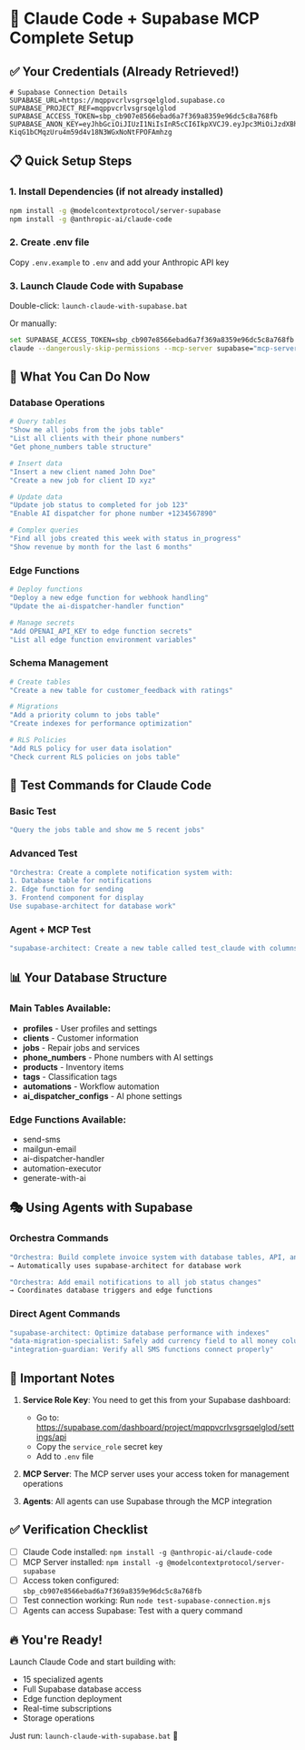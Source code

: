 # 🚀 Claude Code + Supabase MCP Complete Setup

## ✅ Your Credentials (Already Retrieved!)

```env
# Supabase Connection Details
SUPABASE_URL=https://mqppvcrlvsgrsqelglod.supabase.co
SUPABASE_PROJECT_REF=mqppvcrlvsgrsqelglod
SUPABASE_ACCESS_TOKEN=sbp_cb907e8566ebad6a7f369a8359e96dc5c8a768fb
SUPABASE_ANON_KEY=eyJhbGciOiJIUzI1NiIsInR5cCI6IkpXVCJ9.eyJpc3MiOiJzdXBhYmFzZSIsInJlZiI6Im1xcHB2Y3JsdnNncnNxZWxnbG9kIiwicm9sZSI6ImFub24iLCJpYXQiOjE3NDc1OTE3MDUsImV4cCI6MjA2MzE2NzcwNX0.My-KiqG1bCMqzUru4m59d4v18N3WGxNoNtFPOFAmhzg
```

## 📋 Quick Setup Steps

### 1. Install Dependencies (if not already installed)
```bash
npm install -g @modelcontextprotocol/server-supabase
npm install -g @anthropic-ai/claude-code
```

### 2. Create .env file
Copy `.env.example` to `.env` and add your Anthropic API key

### 3. Launch Claude Code with Supabase
Double-click: `launch-claude-with-supabase.bat`

Or manually:
```bash
set SUPABASE_ACCESS_TOKEN=sbp_cb907e8566ebad6a7f369a8359e96dc5c8a768fb
claude --dangerously-skip-permissions --mcp-server supabase="mcp-server-supabase --project-ref=mqppvcrlvsgrsqelglod"
```

## 🎯 What You Can Do Now

### Database Operations
```bash
# Query tables
"Show me all jobs from the jobs table"
"List all clients with their phone numbers"
"Get phone_numbers table structure"

# Insert data
"Insert a new client named John Doe"
"Create a new job for client ID xyz"

# Update data
"Update job status to completed for job 123"
"Enable AI dispatcher for phone number +1234567890"

# Complex queries
"Find all jobs created this week with status in_progress"
"Show revenue by month for the last 6 months"
```

### Edge Functions
```bash
# Deploy functions
"Deploy a new edge function for webhook handling"
"Update the ai-dispatcher-handler function"

# Manage secrets
"Add OPENAI_API_KEY to edge function secrets"
"List all edge function environment variables"
```

### Schema Management
```bash
# Create tables
"Create a new table for customer_feedback with ratings"

# Migrations
"Add a priority column to jobs table"
"Create indexes for performance optimization"

# RLS Policies
"Add RLS policy for user data isolation"
"Check current RLS policies on jobs table"
```

## 🔧 Test Commands for Claude Code

### Basic Test
```bash
"Query the jobs table and show me 5 recent jobs"
```

### Advanced Test
```bash
"Orchestra: Create a complete notification system with:
1. Database table for notifications
2. Edge function for sending
3. Frontend component for display
Use supabase-architect for database work"
```

### Agent + MCP Test
```bash
"supabase-architect: Create a new table called test_claude with columns id, name, and created_at, then insert a test record"
```

## 📊 Your Database Structure

### Main Tables Available:
- **profiles** - User profiles and settings
- **clients** - Customer information
- **jobs** - Repair jobs and services
- **phone_numbers** - Phone numbers with AI settings
- **products** - Inventory items
- **tags** - Classification tags
- **automations** - Workflow automation
- **ai_dispatcher_configs** - AI phone settings

### Edge Functions Available:
- send-sms
- mailgun-email
- ai-dispatcher-handler
- automation-executor
- generate-with-ai

## 🎭 Using Agents with Supabase

### Orchestra Commands
```bash
"Orchestra: Build complete invoice system with database tables, API, and UI"
→ Automatically uses supabase-architect for database work

"Orchestra: Add email notifications to all job status changes"
→ Coordinates database triggers and edge functions
```

### Direct Agent Commands
```bash
"supabase-architect: Optimize database performance with indexes"
"data-migration-specialist: Safely add currency field to all money columns"
"integration-guardian: Verify all SMS functions connect properly"
```

## 🚨 Important Notes

1. **Service Role Key**: You need to get this from your Supabase dashboard:
   - Go to: https://supabase.com/dashboard/project/mqppvcrlvsgrsqelglod/settings/api
   - Copy the `service_role` secret key
   - Add to `.env` file

2. **MCP Server**: The MCP server uses your access token for management operations

3. **Agents**: All agents can use Supabase through the MCP integration

## ✅ Verification Checklist

- [ ] Claude Code installed: `npm install -g @anthropic-ai/claude-code`
- [ ] MCP Server installed: `npm install -g @modelcontextprotocol/server-supabase`
- [ ] Access token configured: `sbp_cb907e8566ebad6a7f369a8359e96dc5c8a768fb`
- [ ] Test connection working: Run `node test-supabase-connection.mjs`
- [ ] Agents can access Supabase: Test with a query command

## 🔥 You're Ready!

Launch Claude Code and start building with:
- 15 specialized agents
- Full Supabase database access
- Edge function deployment
- Real-time subscriptions
- Storage operations

Just run: `launch-claude-with-supabase.bat` 🚀